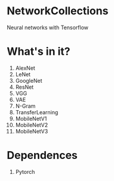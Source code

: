 # NetworkCollections
Neural networks with Tensorflow

# What's in it?
1. AlexNet
2. LeNet
3. GoogleNet
4. ResNet
5. VGG
6. VAE
7. N-Gram
8. TransferLearning
9. MobileNetV1
10. MobileNetV2
11. MobileNetV3

# Dependences
1. Pytorch
